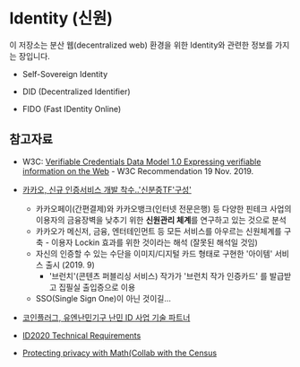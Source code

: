 # Identity (신원)

이 저장소는 분산 웹(decentralized web) 환경을 위한 Identity와 관련한 정보를 가지는 장입니다.

* Self-Sovereign Identity

* DID (Decentralized Identifier)

* FIDO (Fast IDentity Online)




## 참고자료

* W3C: [Verifiable Credentials Data Model 1.0 Expressing verifiable information on the Web](https://www.w3.org/TR/vc-data-model/#what-is-a-verifiable-credential) - W3C Recommendation 19 Nov. 2019.

* [카카오, 신규 인증서비스 개발 착수..'신분증TF'구성'](http://m.news1.kr/articles/?3812551&fbclid=IwAR3mLN5gK5jrDUe_zOCVSEPJQncT5BaOkQn1tfI6UjMb1HgAkChoPe0FEj8#_enliple)
  + 카카오페이(간편결제)와 카카오뱅크(인터넷 전문은행) 등 다양한 핀테크 사업의 이용자의 금융장벽을 낮추기 위한 **신원관리 체계**를 연구하고 있는 것으로 분석
  + 카카오가 메신저, 금융, 엔터테인먼트 등 모든 서비스를 아우르는 신원체계를 구축 - 이용자 Lockin 효과를 위한 것이라는 해석 (잘못된 해석일 것임)
  + 자신의 인증할 수 있는 수단을 이미지/디지털 카드 형태로 구현한 '아이템' 서비스 출시 (2019. 9)
      - '브런치'(콘텐츠 퍼블리싱 서비스) 작가가 '브런치 작가 인증카드' 를 발급받고 집필실 출입증으로 이용
  + SSO(Single Sign One)이 아닌 것이길... 

* [코인플러그, 유엔난민기구 난민 ID 사업 기술 파트너](https://dstreet.io/news/view-detail?id=N20191226164351927644&fbclid=IwAR0V5aywI0mCtzCK7-hCR3kqO69zSb7JoXyNYCBrrVus5wVRM4elU5ql0MM)

* [ID2020 Technical Requirements](https://docs.google.com/document/d/1X8wKvPr-xEnF43BK0Bg-qK-woVspQirP27bChEW8Y8Y/edit)

* [Protecting privacy with Math(Collab with the Census](https://youtu.be/pT19VwBAqKA)





  
  
